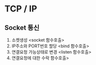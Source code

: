 # TCP / IP

## Socket 통신
1. 소켓생성 <socket 함수호출>
2. IP주소와 PORT번호 할당 <bind 함수호출>
3. 연결요청 가능상태로 변경 <listen 함수호출>
4. 연결요청에 대한 수락 <accept> 함수호출>
